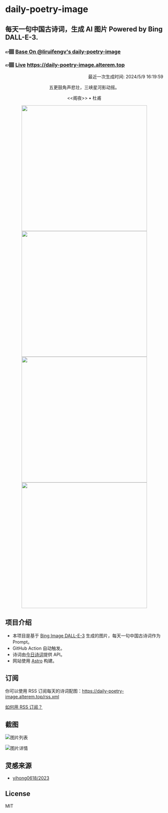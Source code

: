 
# daily-poetry-image

## 每天一句中国古诗词，生成 AI 图片 Powered by Bing DALL-E-3.

### 👉🏽 [Base On @liruifengv's daily-poetry-image](https://github.com/liruifengv/daily-poetry-image)

### 👉🏽 [Live](https://daily-poetry-image.alterem.top/) https://daily-poetry-image.alterem.top

<p align="right">
  最近一次生成时间: 2024/5/9 16:19:59
</p>
<p align="center">
五更鼓角声悲壮，三峡星河影动摇。
</p>
<p align="center">
<<阁夜>> • 杜甫
</p>
<p align="center">
<img src="https://tse4.mm.bing.net/th/id/OIG3.jZsXXOo_JCuLOcdC7wKw" height="400" width="400" />
<img src="https://tse3.mm.bing.net/th/id/OIG3.lN.BL54UZe.90pbCjQAC" height="400" width="400" />
<img src="https://tse3.mm.bing.net/th/id/OIG3.YooD_1lj82GSLsXvhetO" height="400" width="400" />
<img src="https://tse4.mm.bing.net/th/id/OIG3.ZJBFCSay6fP.C71KArYm" height="400" width="400" />
</p>

## 项目介绍

-   本项目是基于 [Bing Image DALL-E-3](https://www.bing.com/images/create) 生成的图片，每天一句中国古诗词作为 Prompt。
-   GitHub Action 自动触发。
-   诗词由[今日诗词](https://www.jinrishici.com/)提供 API。
-   网站使用 [Astro](https://astro.build) 构建。

## 订阅

你可以使用 RSS 订阅每天的诗词配图：https://daily-poetry-image.alterem.top/rss.xml

[如何用 RSS 订阅？](https://zhuanlan.zhihu.com/p/55026716)

## 截图

![图片列表](./screenshots/Snipaste_2023-12-28_21-00-26.png)

![图片详情](./screenshots/Snipaste_2023-12-28_21-00-53.png)

## 灵感来源

-   [yihong0618/2023](https://github.com/yihong0618/2023)

## License

MIT
